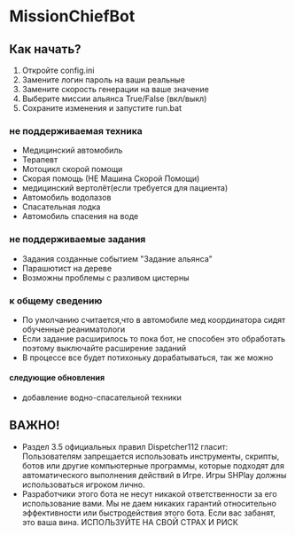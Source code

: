 # MissionChiefBot
## Как начать?
1. Откройте config.ini
2. Замените логин пароль на ваши реальные
3. Замените  скорость генерации на ваше значение
4. Выберите миссии альянса True/False (вкл/выкл)
5. Сохраните изменения и запустите run.bat
### не поддерживаемая техника
- Медицинский автомобиль
- Терапевт
- Мотоцикл скорой помощи
- Скорая помощь (НЕ Машина Скорой Помощи)
- медицинский вертолёт(если требуется для пациента)
- Автомобиль водолазов
- Спасательная лодка
- Автомобиль спасения на воде
### не поддерживаемые задания
- Задания созданные событием "Задание альянса"
- Парашютист на дереве
- Возможны проблемы с разливом цистерны
### к общему сведению
- По умолчанию считается,что в автомобиле мед координатора сидят обученные реаниматологи
- Если задание расширилось то пока бот, не способен это обработать поэтому выключайте расширение заданий
- В процессе все будет потихоньку дорабатываться, так же можно
#### следующие обновления
- добавление водно-спасательной техники
## ВАЖНО!
- Раздел 3.5 официальных правил Dispetcher112 гласит: Пользователям запрещается использовать инструменты, скрипты, ботов или другие компьютерные программы, которые подходят для автоматического выполнения действий в Игре.
Игры SHPlay должны использоваться игроком лично.
- Разработчики этого бота не несут никакой ответственности за его использование вами. Мы не даем никаких гарантий относительно эффективности или быстродействия этого бота. Если вас забанят, это ваша вина.
ИСПОЛЬЗУЙТЕ НА СВОЙ СТРАХ И РИСК